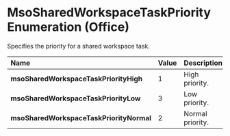 
# MsoSharedWorkspaceTaskPriority Enumeration (Office)

Specifies the priority for a shared workspace task.



|**Name**|**Value**|**Description**|
|:-----|:-----|:-----|
|**msoSharedWorkspaceTaskPriorityHigh**|1|High priority.|
|**msoSharedWorkspaceTaskPriorityLow**|3|Low priority.|
|**msoSharedWorkspaceTaskPriorityNormal**|2|Normal priority.|
